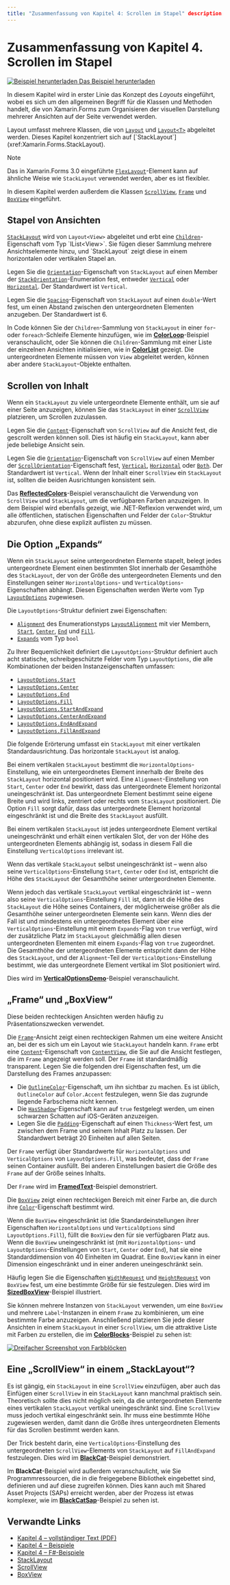 ```yaml
---
title: "Zusammenfassung von Kapitel 4: Scrollen im Stapel" description: "Erstellen von mobilen Apps mit Xamarin.Forms: Zusammenfassung von Kapitel 4. Scrollen im Stapel" ms.prod: xamarin ms.technology: xamarin-forms ms.assetid: 7A39FD4F-15AD-4F94-960E-9FEEB63FFD44 author: davidbritch ms.author: dabritch ms.date: 07/19/2018 no-loc: [Xamarin.Forms, Xamarin.Essentials]
---
```


# <a name="summary-of-chapter-4-scrolling-the-stack"></a>Zusammenfassung von Kapitel 4. Scrollen im Stapel

[![Beispiel herunterladen](~/media/shared/download.png) Das Beispiel herunterladen](https://github.com/xamarin/xamarin-forms-book-samples/tree/master/Chapter04)

In diesem Kapitel wird in erster Linie das Konzept des *Layouts* eingeführt, wobei es sich um den allgemeinen Begriff für die Klassen und Methoden handelt, die von Xamarin.Forms zum Organisieren der visuellen Darstellung mehrerer Ansichten auf der Seite verwendet werden.

Layout umfasst mehrere Klassen, die von [`Layout`](xref:Xamarin.Forms.Layout) und [`Layout<T>`](xref:Xamarin.Forms.Layout`1) abgeleitet werden. Dieses Kapitel konzentriert sich auf [`StackLayout`](xref:Xamarin.Forms.StackLayout).

> [!NOTE]
> Das in Xamarin.Forms 3.0 eingeführte [`FlexLayout`](~/xamarin-forms/user-interface/layouts/flex-layout.md)-Element kann auf ähnliche Weise wie `StackLayout` verwendet werden, aber es ist flexibler.

In diesem Kapitel werden außerdem die Klassen [`ScrollView`](xref:Xamarin.Forms.ScrollView), [`Frame`](xref:Xamarin.Forms.Frame) und [`BoxView`](xref:Xamarin.Forms.BoxView) eingeführt.

## <a name="stacks-of-views"></a>Stapel von Ansichten

[`StackLayout`](xref:Xamarin.Forms.StackLayout) wird von `Layout<View>` abgeleitet und erbt eine [`Children`](xref:Xamarin.Forms.Layout`1)-Eigenschaft vom Typ `IList<View>`. Sie fügen dieser Sammlung mehrere Ansichtselemente hinzu, und `StackLayout` zeigt diese in einem horizontalen oder vertikalen Stapel an.

Legen Sie die [`Orientation`](xref:Xamarin.Forms.StackLayout.Orientation)-Eigenschaft von `StackLayout` auf einen Member der [`StackOrientation`](xref:Xamarin.Forms.StackOrientation)-Enumeration fest, entweder [`Vertical`](xref:Xamarin.Forms.StackOrientation.Vertical) oder [`Horizontal`](xref:Xamarin.Forms.StackOrientation.Horizontal). Der Standardwert ist `Vertical`.

Legen Sie die [`Spacing`](xref:Xamarin.Forms.StackLayout.Spacing)-Eigenschaft von `StackLayout` auf einen `double`-Wert fest, um einen Abstand zwischen den untergeordneten Elementen anzugeben. Der Standardwert ist 6.

In Code können Sie der `Children`-Sammlung von `StackLayout` in einer `for`- oder `foreach`-Schleife Elemente hinzufügen, wie im [**ColorLoop**](https://github.com/xamarin/xamarin-forms-book-samples/tree/master/Chapter04/ColorLoop)-Beispiel veranschaulicht, oder Sie können die `Children`-Sammlung mit einer Liste der einzelnen Ansichten initialisieren, wie in [**ColorList**](https://github.com/xamarin/xamarin-forms-book-samples/tree/master/Chapter04/ColorList) gezeigt. Die untergeordneten Elemente müssen von `View` abgeleitet werden, können aber andere `StackLayout`-Objekte enthalten.

## <a name="scrolling-content"></a>Scrollen von Inhalt

Wenn ein `StackLayout` zu viele untergeordnete Elemente enthält, um sie auf einer Seite anzuzeigen, können Sie das `StackLayout` in einer [`ScrollView`](xref:Xamarin.Forms.ScrollView) platzieren, um Scrollen zuzulassen.

Legen Sie die [`Content`](xref:Xamarin.Forms.ScrollView.Content)-Eigenschaft von `ScrollView` auf die Ansicht fest, die gescrollt werden können soll. Dies ist häufig ein `StackLayout`, kann aber jede beliebige Ansicht sein.

Legen Sie die [`Orientation`](xref:Xamarin.Forms.ScrollView.Orientation)-Eigenschaft von `ScrollView` auf einen Member der [`ScrollOrientation`](xref:Xamarin.Forms.ScrollOrientation)-Eigenschaft fest, [`Vertical`](xref:Xamarin.Forms.ScrollOrientation.Vertical), [`Horizontal`](xref:Xamarin.Forms.ScrollOrientation.Horizontal) oder [`Both`](xref:Xamarin.Forms.ScrollOrientation.Both). Der Standardwert ist `Vertical`. Wenn der Inhalt einer `ScrollView` ein `StackLayout` ist, sollten die beiden Ausrichtungen konsistent sein.

Das [**ReflectedColors**](https://github.com/xamarin/xamarin-forms-book-samples/tree/master/Chapter04/ReflectedColors)-Beispiel veranschaulicht die Verwendung von `ScrollView` und `StackLayout`, um die verfügbaren Farben anzuzeigen. In dem Beispiel wird ebenfalls gezeigt, wie .NET-Reflexion verwendet wird, um alle öffentlichen, statischen Eigenschaften und Felder der `Color`-Struktur abzurufen, ohne diese explizit auflisten zu müssen.

## <a name="the-expands-option"></a>Die Option „Expands“

Wenn ein `StackLayout` seine untergeordneten Elemente stapelt, belegt jedes untergeordnete Element einen bestimmten Slot innerhalb der Gesamthöhe des `StackLayout`, der von der Größe des untergeordneten Elements und den Einstellungen seiner `HorizontalOptions`- und `VerticalOptions`-Eigenschaften abhängt. Diesen Eigenschaften werden Werte vom Typ [`LayoutOptions`](xref:Xamarin.Forms.LayoutOptions) zugewiesen.

Die `LayoutOptions`-Struktur definiert zwei Eigenschaften:

- [`Alignment`](xref:Xamarin.Forms.LayoutOptions.Alignment) des Enumerationstyps [`LayoutAlignment`](xref:Xamarin.Forms.LayoutAlignment) mit vier Membern, [`Start`](xref:Xamarin.Forms.LayoutAlignment.Start), [`Center`](xref:Xamarin.Forms.LayoutAlignment.Center), [`End`](xref:Xamarin.Forms.LayoutAlignment.End) und [`Fill`](xref:Xamarin.Forms.LayoutAlignment.Fill).
- [`Expands`](xref:Xamarin.Forms.LayoutOptions.Expands) vom Typ `bool`

Zu Ihrer Bequemlichkeit definiert die `LayoutOptions`-Struktur definiert auch acht statische, schreibgeschützte Felder vom Typ `LayoutOptions`, die alle Kombinationen der beiden Instanzeigenschaften umfassen:

- [`LayoutOptions.Start`](xref:Xamarin.Forms.LayoutOptions.Start)
- [`LayoutOptions.Center`](xref:Xamarin.Forms.LayoutOptions.Center)
- [`LayoutOptions.End`](xref:Xamarin.Forms.LayoutOptions.End)
- [`LayoutOptions.Fill`](xref:Xamarin.Forms.LayoutOptions.Fill)
- [`LayoutOptions.StartAndExpand`](xref:Xamarin.Forms.LayoutOptions.StartAndExpand)
- [`LayoutOptions.CenterAndExpand`](xref:Xamarin.Forms.LayoutOptions.CenterAndExpand)
- [`LayoutOptions.EndAndExpand`](xref:Xamarin.Forms.LayoutOptions.EndAndExpand)
- [`LayoutOptions.FillAndExpand`](xref:Xamarin.Forms.LayoutOptions.FillAndExpand)

Die folgende Erörterung umfasst ein `StackLayout` mit einer vertikalen Standardausrichtung. Das horizontale `StackLayout` ist analog.

Bei einem vertikalen `StackLayout` bestimmt die `HorizontalOptions`-Einstellung, wie ein untergeordnetes Element innerhalb der Breite des `StackLayout` horizontal positioniert wird. Eine `Alignment`-Einstellung von `Start`, `Center` oder `End` bewirkt, dass das untergeordnete Element horizontal uneingeschränkt ist. Das untergeordnete Element bestimmt seine eigene Breite und wird links, zentriert oder rechts vom `StackLayout` positioniert. Die Option `Fill` sorgt dafür, dass das untergeordnete Element horizontal eingeschränkt ist und die Breite des `StackLayout` ausfüllt.

Bei einem vertikalen `StackLayout` ist jedes untergeordnete Element vertikal uneingeschränkt und erhält einen vertikalen Slot, der von der Höhe des untergeordneten Elements abhängig ist, sodass in diesem Fall die Einstellung `VerticalOptions` irrelevant ist.

Wenn das vertikale `StackLayout` selbst uneingeschränkt ist – wenn also seine `VerticalOptions`-Einstellung `Start`, `Center` oder `End` ist, entspricht die Höhe des `StackLayout` der Gesamthöhe seiner untergeordneten Elemente.

Wenn jedoch das vertikale `StackLayout` vertikal eingeschränkt ist – wenn also seine `VerticalOptions`-Einstellung `Fill` ist, dann ist die Höhe des `StackLayout` die Höhe seines Containers, der möglicherweise größer als die Gesamthöhe seiner untergeordneten Elemente sein kann. Wenn dies der Fall ist und mindestens ein untergeordnetes Element über eine `VerticalOptions`-Einstellung mit einem `Expands`-Flag von `true` verfügt, wird der zusätzliche Platz im `StackLayout` gleichmäßig allen diesen untergeordneten Elementen mit einem `Expands`-Flag von `true` zugeordnet. Die Gesamthöhe der untergeordneten Elemente entspricht dann der Höhe des `StackLayout`, und der `Alignment`-Teil der `VerticalOptions`-Einstellung bestimmt, wie das untergeordnete Element vertikal im Slot positioniert wird.

Dies wird im [**VerticalOptionsDemo**](https://github.com/xamarin/xamarin-forms-book-samples/tree/master/Chapter04/VerticalOptionsDemo)-Beispiel veranschaulicht.

## <a name="frame-and-boxview"></a>„Frame“ und „BoxView“

Diese beiden rechteckigen Ansichten werden häufig zu Präsentationszwecken verwendet.

Die [`Frame`](xref:Xamarin.Forms.Frame)-Ansicht zeigt einen rechteckigen Rahmen um eine weitere Ansicht an, bei der es sich um ein Layout wie `StackLayout` handeln kann. `Frame` erbt eine [`Content`](xref:Xamarin.Forms.ContentView.Content)-Eigenschaft von [`ContentView`](xref:Xamarin.Forms.ContentView), die Sie auf die Ansicht festlegen, die im `Frame` angezeigt werden soll. Der `Frame` ist standardmäßig transparent. Legen Sie die folgenden drei Eigenschaften fest, um die Darstellung des Frames anzupassen:

- Die [`OutlineColor`](xref:Xamarin.Forms.Frame.OutlineColor)-Eigenschaft, um ihn sichtbar zu machen. Es ist üblich, `OutlineColor` auf `Color.Accent` festzulegen, wenn Sie das zugrunde liegende Farbschema nicht kennen.
- Die [`HasShadow`](xref:Xamarin.Forms.Frame.HasShadow)-Eigenschaft kann auf `true` festgelegt werden, um einen schwarzen Schatten auf iOS-Geräten anzuzeigen.
- Legen Sie die [`Padding`](xref:Xamarin.Forms.Layout.Padding)-Eigenschaft auf einen `Thickness`-Wert fest, um zwischen dem Frame und seinem Inhalt Platz zu lassen. Der Standardwert beträgt 20 Einheiten auf allen Seiten.

Der `Frame` verfügt über Standardwerte für `HorizontalOptions` und `VerticalOptions` von `LayoutOptions.Fill`, was bedeutet, dass der `Frame` seinen Container ausfüllt. Bei anderen Einstellungen basiert die Größe des `Frame` auf der Größe seines Inhalts.

Der `Frame` wird im [**FramedText**](https://github.com/xamarin/xamarin-forms-book-samples/tree/master/Chapter04/FramedText)-Beispiel demonstriert.

Die [`BoxView`](xref:Xamarin.Forms.BoxView) zeigt einen rechteckigen Bereich mit einer Farbe an, die durch ihre [`Color`](xref:Xamarin.Forms.BoxView.Color)-Eigenschaft bestimmt wird.

Wenn die `BoxView` eingeschränkt ist (die Standardeinstellungen ihrer Eigenschaften `HorizontalOptions` und `VerticalOptions` sind `LayoutOptions.Fill`), füllt die `BoxView` den für sie verfügbaren Platz aus. Wenn die `BoxView` uneingeschränkt ist (mit `HorizontalOptions`- und `LayoutOptions`-Einstellungen von `Start`, `Center` oder `End`), hat sie eine Standarddimension von 40 Einheiten im Quadrat. Eine `BoxView` kann in einer Dimension eingeschränkt und in einer anderen uneingeschränkt sein.

Häufig legen Sie die Eigenschaften [`WidthRequest`](xref:Xamarin.Forms.VisualElement.WidthRequest) und [`HeightRequest`](xref:Xamarin.Forms.VisualElement.HeightRequest) von `BoxView` fest, um eine bestimmte Größe für sie festzulegen. Dies wird im [**SizedBoxView**](https://github.com/xamarin/xamarin-forms-book-samples/tree/master/Chapter04/SizedBoxView)-Beispiel illustriert.

Sie können mehrere Instanzen von `StackLayout` verwenden, um eine `BoxView` und mehrere `Label`-Instanzen in einem `Frame` zu kombinieren, um eine bestimmte Farbe anzuzeigen. Anschließend platzieren Sie jede dieser Ansichten in einem `StackLayout` in einer `ScrollView`, um die attraktive Liste mit Farben zu erstellen, die im [**ColorBlocks**](https://github.com/xamarin/xamarin-forms-book-samples/tree/master/Chapter04/ColorBlocks)-Beispiel zu sehen ist:

[![Dreifacher Screenshot von Farbblöcken](images/ch04fg11-small.png "Liste mit Farben")](images/ch04fg11-large.png#lightbox "Liste mit Farben")

## <a name="a-scrollview-in-a-stacklayout"></a>Eine „ScrollView“ in einem „StackLayout“?

Es ist gängig, ein `StackLayout` in eine `ScrollView` einzufügen, aber auch das Einfügen einer `ScrollView` in ein `StackLayout` kann manchmal praktisch sein. Theoretisch sollte dies nicht möglich sein, da die untergeordneten Elemente eines vertikalen `StackLayout` vertikal uneingeschränkt sind. Eine `ScrollView` muss jedoch vertikal eingeschränkt sein. Ihr muss eine bestimmte Höhe zugewiesen werden, damit dann die Größe ihres untergeordneten Elements für das Scrollen bestimmt werden kann.

Der Trick besteht darin, eine `VerticalOptions`-Einstellung des untergeordneten `ScrollView`-Elements von `StackLayout` auf `FillAndExpand` festzulegen. Dies wird im [**BlackCat**](https://github.com/xamarin/xamarin-forms-book-samples/tree/master/Chapter04/BlackCat)-Beispiel demonstriert.

Im **BlackCat**-Beispiel wird außerdem veranschaulicht, wie Sie Programmressourcen, die in die freigegebene Bibliothek eingebettet sind, definieren und auf diese zugreifen können. Dies kann auch mit Shared Asset Projects (SAPs) erreicht werden, aber der Prozess ist etwas komplexer, wie im [**BlackCatSap**](https://github.com/xamarin/xamarin-forms-book-samples/tree/master/Chapter04/BlackCatSap)-Beispiel zu sehen ist.

## <a name="related-links"></a>Verwandte Links

- [Kapitel 4 – vollständiger Text (PDF)](https://download.xamarin.com/developer/xamarin-forms-book/XamarinFormsBook-Ch04-Apr2016.pdf)
- [Kapitel 4 – Beispiele](https://github.com/xamarin/xamarin-forms-book-samples/tree/master/Chapter04)
- [Kapitel 4 – F#-Beispiele](https://github.com/xamarin/xamarin-forms-book-samples/tree/master/Chapter04/FS)
- [StackLayout](~/xamarin-forms/user-interface/layouts/stacklayout.md)
- [ScrollView](~/xamarin-forms/user-interface/layouts/scrollview.md)
- [BoxView](~/xamarin-forms/user-interface/boxview.md)

